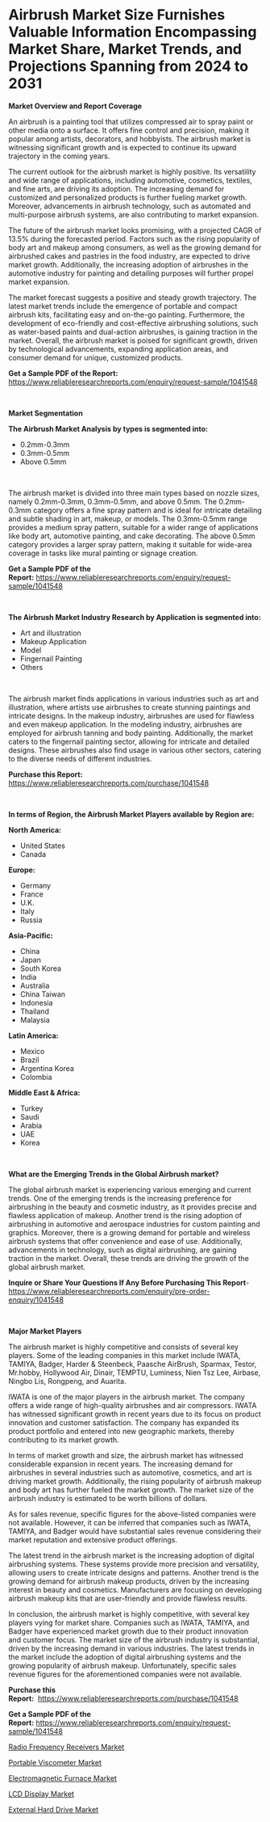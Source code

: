 <p><h1>Airbrush Market Size Furnishes Valuable Information Encompassing Market Share, Market Trends, and Projections Spanning from 2024 to 2031</h1></p><p><strong>Market Overview and Report Coverage</strong></p>
<p><p>An airbrush is a painting tool that utilizes compressed air to spray paint or other media onto a surface. It offers fine control and precision, making it popular among artists, decorators, and hobbyists. The airbrush market is witnessing significant growth and is expected to continue its upward trajectory in the coming years.</p><p>The current outlook for the airbrush market is highly positive. Its versatility and wide range of applications, including automotive, cosmetics, textiles, and fine arts, are driving its adoption. The increasing demand for customized and personalized products is further fueling market growth. Moreover, advancements in airbrush technology, such as automated and multi-purpose airbrush systems, are also contributing to market expansion.</p><p>The future of the airbrush market looks promising, with a projected CAGR of 13.5% during the forecasted period. Factors such as the rising popularity of body art and makeup among consumers, as well as the growing demand for airbrushed cakes and pastries in the food industry, are expected to drive market growth. Additionally, the increasing adoption of airbrushes in the automotive industry for painting and detailing purposes will further propel market expansion.</p><p>The market forecast suggests a positive and steady growth trajectory. The latest market trends include the emergence of portable and compact airbrush kits, facilitating easy and on-the-go painting. Furthermore, the development of eco-friendly and cost-effective airbrushing solutions, such as water-based paints and dual-action airbrushes, is gaining traction in the market. Overall, the airbrush market is poised for significant growth, driven by technological advancements, expanding application areas, and consumer demand for unique, customized products.</p></p>
<p><strong>Get a Sample PDF of the Report:</strong> <a href="https://www.reliableresearchreports.com/enquiry/request-sample/1041548">https://www.reliableresearchreports.com/enquiry/request-sample/1041548</a></p>
<p>&nbsp;</p>
<p><strong>Market Segmentation</strong></p>
<p><strong>The Airbrush Market Analysis by types is segmented into:</strong></p>
<p><ul><li>0.2mm-0.3mm</li><li>0.3mm-0.5mm</li><li>Above 0.5mm</li></ul></p>
<p>&nbsp;</p>
<p><p>The airbrush market is divided into three main types based on nozzle sizes, namely 0.2mm-0.3mm, 0.3mm-0.5mm, and above 0.5mm. The 0.2mm-0.3mm category offers a fine spray pattern and is ideal for intricate detailing and subtle shading in art, makeup, or models. The 0.3mm-0.5mm range provides a medium spray pattern, suitable for a wider range of applications like body art, automotive painting, and cake decorating. The above 0.5mm category provides a larger spray pattern, making it suitable for wide-area coverage in tasks like mural painting or signage creation.</p></p>
<p><strong>Get a Sample PDF of the Report:</strong>&nbsp;<a href="https://www.reliableresearchreports.com/enquiry/request-sample/1041548">https://www.reliableresearchreports.com/enquiry/request-sample/1041548</a></p>
<p>&nbsp;</p>
<p><strong>The Airbrush Market Industry Research by Application is segmented into:</strong></p>
<p><ul><li>Art and illustration</li><li>Makeup Application</li><li>Model</li><li>Fingernail Painting</li><li>Others</li></ul></p>
<p>&nbsp;</p>
<p><p>The airbrush market finds applications in various industries such as art and illustration, where artists use airbrushes to create stunning paintings and intricate designs. In the makeup industry, airbrushes are used for flawless and even makeup application. In the modeling industry, airbrushes are employed for airbrush tanning and body painting. Additionally, the market caters to the fingernail painting sector, allowing for intricate and detailed designs. These airbrushes also find usage in various other sectors, catering to the diverse needs of different industries.</p></p>
<p><strong>Purchase this Report:</strong>&nbsp; <a href="https://www.reliableresearchreports.com/purchase/1041548">https://www.reliableresearchreports.com/purchase/1041548</a></p>
<p>&nbsp;</p>
<p><strong>In terms of Region, the Airbrush Market Players available by Region are:</strong></p>
<p>
    <p> <strong> North America: </strong>
        <ul>
            <li>United States</li>
            <li>Canada</li>
        </ul>
        </p> 
    <p> <strong> Europe: </strong>
        <ul>
            <li>Germany</li>
            <li>France</li>
            <li>U.K.</li>
            <li>Italy</li>
            <li>Russia</li>
        </ul>
        </p> 
    <p> <strong> Asia-Pacific: </strong>
        <ul>
            <li>China</li>
            <li>Japan</li>
            <li>South Korea</li>
            <li>India</li>
            <li>Australia</li>
            <li>China Taiwan</li>
            <li>Indonesia</li>
            <li>Thailand</li>
            <li>Malaysia</li>
        </ul>
        </p> 
    <p> <strong> Latin America: </strong>
        <ul>
            <li>Mexico</li>
            <li>Brazil</li>
            <li>Argentina Korea</li>
            <li>Colombia</li>
        </ul>
        </p> 
    <p> <strong> Middle East & Africa: </strong>
        <ul>
            <li>Turkey</li>
            <li>Saudi</li>
            <li>Arabia</li>
            <li>UAE</li>
            <li>Korea</li>
        </ul>
    </p>
    </p>
<p>&nbsp;</p>
<p><strong>What are the Emerging Trends in the Global Airbrush market?</strong></p>
<p><p>The global airbrush market is experiencing various emerging and current trends. One of the emerging trends is the increasing preference for airbrushing in the beauty and cosmetic industry, as it provides precise and flawless application of makeup. Another trend is the rising adoption of airbrushing in automotive and aerospace industries for custom painting and graphics. Moreover, there is a growing demand for portable and wireless airbrush systems that offer convenience and ease of use. Additionally, advancements in technology, such as digital airbrushing, are gaining traction in the market. Overall, these trends are driving the growth of the global airbrush market.</p></p>
<p><strong>Inquire or Share Your Questions If Any Before Purchasing This Report</strong>- <a href="https://www.reliableresearchreports.com/enquiry/pre-order-enquiry/1041548">https://www.reliableresearchreports.com/enquiry/pre-order-enquiry/1041548</a></p>
<p>&nbsp;</p>
<p><strong>Major Market Players</strong></p>
<p><p>The airbrush market is highly competitive and consists of several key players. Some of the leading companies in this market include IWATA, TAMIYA, Badger, Harder & Steenbeck, Paasche AirBrush, Sparmax, Testor, Mr.hobby, Hollywood Air, Dinair, TEMPTU, Luminess, Nien Tsz Lee, Airbase, Ningbo Lis, Rongpeng, and Auarita.</p><p>IWATA is one of the major players in the airbrush market. The company offers a wide range of high-quality airbrushes and air compressors. IWATA has witnessed significant growth in recent years due to its focus on product innovation and customer satisfaction. The company has expanded its product portfolio and entered into new geographic markets, thereby contributing to its market growth.</p><p>In terms of market growth and size, the airbrush market has witnessed considerable expansion in recent years. The increasing demand for airbrushes in several industries such as automotive, cosmetics, and art is driving market growth. Additionally, the rising popularity of airbrush makeup and body art has further fueled the market growth. The market size of the airbrush industry is estimated to be worth billions of dollars.</p><p>As for sales revenue, specific figures for the above-listed companies were not available. However, it can be inferred that companies such as IWATA, TAMIYA, and Badger would have substantial sales revenue considering their market reputation and extensive product offerings.</p><p>The latest trend in the airbrush market is the increasing adoption of digital airbrushing systems. These systems provide more precision and versatility, allowing users to create intricate designs and patterns. Another trend is the growing demand for airbrush makeup products, driven by the increasing interest in beauty and cosmetics. Manufacturers are focusing on developing airbrush makeup kits that are user-friendly and provide flawless results.</p><p>In conclusion, the airbrush market is highly competitive, with several key players vying for market share. Companies such as IWATA, TAMIYA, and Badger have experienced market growth due to their product innovation and customer focus. The market size of the airbrush industry is substantial, driven by the increasing demand in various industries. The latest trends in the market include the adoption of digital airbrushing systems and the growing popularity of airbrush makeup. Unfortunately, specific sales revenue figures for the aforementioned companies were not available.</p></p>
<p><strong>Purchase this Report:</strong>&nbsp;&nbsp;<a href="https://www.reliableresearchreports.com/purchase/1041548">https://www.reliableresearchreports.com/purchase/1041548</a></p>
<p></p>
<p><strong>Get a Sample PDF of the Report:</strong>&nbsp;<a href="https://www.reliableresearchreports.com/enquiry/request-sample/1041548">https://www.reliableresearchreports.com/enquiry/request-sample/1041548</a></p>
<p><p><a href="https://github.com/markusgodoy/Market-Research-Report-List-1/blob/main/radio-frequency-receivers-market.md">Radio Frequency Receivers Market</a></p><p><a href="https://github.com/julyju69/Market-Research-Report-List-1/blob/main/portable-viscometer-market.md">Portable Viscometer Market</a></p><p><a href="https://github.com/joannesouthgate/Market-Research-Report-List-1/blob/main/electromagnetic-furnace-market.md">Electromagnetic Furnace Market</a></p><p><a href="https://github.com/nathandecarvalho/Market-Research-Report-List-1/blob/main/lcd-display-market.md">LCD Display Market</a></p><p><a href="https://github.com/amonskiyk/Market-Research-Report-List-2/blob/main/external-hard-drive-market.md">External Hard Drive Market</a></p></p>